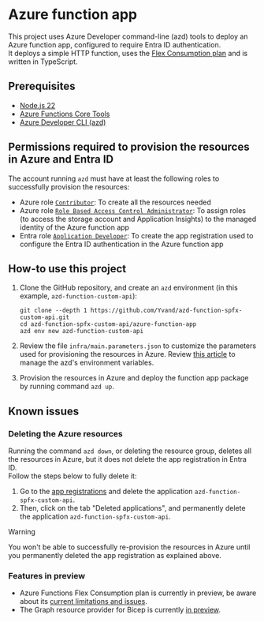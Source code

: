 # Azure function app

This project uses Azure Developer command-line (azd) tools to deploy an Azure function app, configured to require Entra ID authentication.  
It deploys a simple HTTP function, uses the [Flex Consumption plan](https://learn.microsoft.com/en-us/azure/azure-functions/flex-consumption-plan) and is written in TypeScript.

## Prerequisites

+ [Node.js 22](https://www.nodejs.org/)
+ [Azure Functions Core Tools](https://learn.microsoft.com/azure/azure-functions/functions-run-local?pivots=programming-language-typescript#install-the-azure-functions-core-tools)
+ [Azure Developer CLI (azd)](https://learn.microsoft.com/azure/developer/azure-developer-cli/install-azd)

## Permissions required to provision the resources in Azure and Entra ID

The account running `azd` must have at least the following roles to successfully provision the resources:

+ Azure role [`Contributor`](https://learn.microsoft.com/azure/role-based-access-control/built-in-roles/privileged#contributor): To create all the resources needed
+ Azure role [`Role Based Access Control Administrator`](https://learn.microsoft.com/azure/role-based-access-control/built-in-roles/privileged#role-based-access-control-administrator): To assign roles (to access the storage account and Application Insights) to the managed identity of the Azure function app
+ Entra role [`Application Developer`](https://learn.microsoft.com/entra/identity/role-based-access-control/permissions-reference#application-developer): To create the app registration used to configure the Entra ID authentication in the Azure function app

## How-to use this project

1. Clone the GitHub repository, and create an `azd` environment (in this example, `azd-function-custom-api`):

    ```shell
    git clone --depth 1 https://github.com/Yvand/azd-function-spfx-custom-api.git
    cd azd-function-spfx-custom-api/azure-function-app
    azd env new azd-function-custom-api
    ```

1. Review the file `infra/main.parameters.json` to customize the parameters used for provisioning the resources in Azure. Review [this article](https://learn.microsoft.com/azure/developer/azure-developer-cli/manage-environment-variables) to manage the azd's environment variables.

1. Provision the resources in Azure and deploy the function app package by running command `azd up`.

## Known issues

### Deleting the Azure resources

Running the command `azd down`, or deleting the resource group, deletes all the resources in Azure, but it does not delete the app registration in Entra ID.  
Follow the steps below to fully delete it:

1. Go to the [app registrations](https://entra.microsoft.com/#view/Microsoft_AAD_RegisteredApps/ApplicationsListBlade/quickStartType~/null/sourceType/Microsoft_AAD_IAM) and delete the application `azd-function-spfx-custom-api`.
1. Then, click on the tab "Deleted applications", and permanently delete the application `azd-function-spfx-custom-api`.

> [!WARNING]
> You won't be able to successfully re-provision the resources in Azure until you permanently deleted the app registration as explained above.

### Features in preview

- Azure Functions Flex Consumption plan is currently in preview, be aware about its [current limitations and issues](https://learn.microsoft.com/azure/azure-functions/flex-consumption-plan#considerations).
- The Graph resource provider for Bicep is currently [in preview](https://learn.microsoft.com/graph/templates/quickstart-create-bicep-interactive-mode?tabs=CLI).
